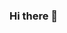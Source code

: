 ### Hi there 👋

<!--
## Hi there! <img src="https://raw.githubusercontent.com/taofiktafa/taofiktafa/master/img/wave.gif" width="30">

I am  __Taofik__, and I work as a lecturer at [Federal College of Education (Technical) Gusau](https://www.fectgusau.edu.ng).

## 📚 Courses
- 🆕 [Research Design and Analysis in Data Science](https://github.com/drshahizan/research-design)
- [Big Data Management](https://github.com/drshahizan/BDM)
- [High Performance Data Processing](https://github.com/drshahizan/HPDP)
- 📫 How to reach me: ...
- 😄 Pronouns: ...
- ⚡ Fun fact: ...
-->
